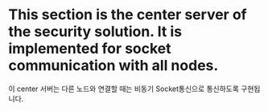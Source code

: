 # This section is the center server of the security solution. It is implemented for socket communication with all nodes.

이 center 서버는 다른 노드와 연결할 때는 비동기 Socket통신으로 통신하도록 구현됩니다. 
